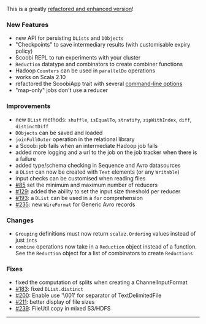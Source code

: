 This is a greatly [refactored and enhanced version](https://github.com/NICTA/scoobi/wiki/0.7.0-RC1)!

### New Features

 * new API for persisting `DLists` and `DObjects`
 * "Checkpoints" to save intermediary results (with customisable expiry policy)
 * Scoobi REPL to run experiments with your cluster
 * `Reduction` datatype and combinators to create combiner functions
 * Hadoop `Counters` can be used in `parallelDo` operations
 * works on Scala 2.10 
 * refactored the ScoobiApp trait with several [command-line options](http://nicta.github.com/scoobi/guide/Application.html#Application)
 * "map-only" jobs don't use a reducer

### Improvements

 * new `DList` methods: `shuffle`, `isEqualTo`, `stratify`, `zipWithIndex`, `diff`, `distinctDiff`
 * `DObjects` can be saved and loaded
 * `joinFullOuter` operation in the relational library
 * a Scoobi job fails when an intermediate Hadoop job fails
 * added more logging and a url to the job on the job tracker when there is a failure
 * added type/schema checking in Sequence and Avro datasources
 * a `DList` can now be created with `Text` elements (or any `Writable`)
 * input checks can be customised when reading files
 * [#85](https://github.com/NICTA/scoobi/issues/85) set the minimum and maximum number of reducers
 * [#129](https://github.com/NICTA/scoobi/issues/129): added the ability to set the input size threshold per reducer
 * [#193](https://github.com/NICTA/scoobi/issues/193): a `DList` can be used in a `for` comprehension
 * [#235](https://github.com/NICTA/scoobi/issues/235): new `WireFormat` for Generic Avro records

### Changes

 * `Grouping` definitions must now return `scalaz.Ordering` values instead of just `ints`
 * `combine` operations now take in a `Reduction` object instead of a function. See the `Reduction` object for a list of combinators to create `Reductions`

### Fixes

 * fixed the computation of splits when creating a ChannelInputFormat
 * [#183](https://github.com/NICTA/scoobi/issues/183): fixed `DList.distinct`
 * [#200](https://github.com/NICTA/scoobi/issues/200): Enable use '\001' for separator of TextDelimitedFile
 * [#211](https://github.com/NICTA/scoobi/issues/211): better display of file sizes
 * [#239](https://github.com/NICTA/scoobi/issues/211): FileUtil.copy in mixed S3/HDFS
 
 
------ 
